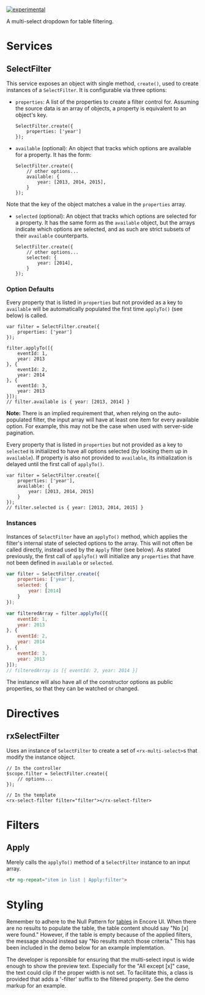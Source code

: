 [![experimental](http://badges.github.io/stability-badges/dist/experimental.svg)](http://github.com/badges/stability-badges)

  A multi-select dropdown for table filtering.

# Services

## SelectFilter

This service exposes an object with single method, `create()`, used to create instances of a `SelectFilter`.  It is configurable via three options:
- `properties`: A list of the properties to create a filter control for.  Assuming the source data is an array of objects, a property is equivalent to an object's key.
  ```
  SelectFilter.create({
      properties: ['year']
  });
  ```
- `available` (optional): An object that tracks which options are available for a property. It has the form:
  ```
  SelectFilter.create({
      // other options...
      available: {
          year: [2013, 2014, 2015],
      }
  });
  ```
Note that the key of the object matches a value in the `properties` array.
- `selected` (optional): An object that tracks which options are selected for a property. It has the same form as the `available` object, but the arrays indicate which options are selected, and as such are strict subsets of their `available` counterparts.
  ```
  SelectFilter.create({
      // other options...
      selected: {
          year: [2014],
      }
  });
  ```

### Option Defaults

Every property that is listed in `properties` but not provided as a key to `available` will be automatically populated the first time `applyTo()` (see below) is called.
```
var filter = SelectFilter.create({
    properties: ['year']
});

filter.applyTo([{
    eventId: 1,
    year: 2013
}, {
    eventId: 2,
    year: 2014
}, {
    eventId: 3,
    year: 2013
}]);
// filter.available is { year: [2013, 2014] }
```
**Note:** There is an implied requirement that, when relying on the auto-populated filter, the input array will have at least one item for every available option.  For example, this may not be the case when used with server-side pagination.


Every property that is listed in `properties` but not provided as a key to `selected` is initialized to have all options selected (by looking them up in `available`).  If property is also not provided to `available`, its initialization is delayed until the first call of `applyTo()`.

```
var filter = SelectFilter.create({
    properties: ['year'],
    available: {
        year: [2013, 2014, 2015]
    }
});
// filter.selected is { year: [2013, 2014, 2015] }
```


### Instances

Instances of `SelectFilter` have an `applyTo()` method, which applies the filter's internal state of selected options to the array. This will not often be called directly, instead used by the `Apply` filter (see below).  As stated previously, the first call of `applyTo()` will initialize any `properties` that have not been defined in `available` or `selected`.

```js
var filter = SelectFilter.create({
    properties: ['year'],
    selected: {
        year: [2014]
    }
});

var filteredArray = filter.applyTo([{
    eventId: 1,
    year: 2013
}, {
    eventId: 2,
    year: 2014
}, {
    eventId: 3,
    year: 2013
}]);
// filteredArray is [{ eventId: 2, year: 2014 }]
```

The instance will also have all of the constructor options as public properties, so that they can be watched or changed.


# Directives

## rxSelectFilter

Uses an instance of `SelectFilter` to create a set of `<rx-multi-select>`s that modify the instance object.
```
// In the controller
$scope.filter = SelectFilter.create({
    // options...
});

// In the template
<rx-select-filter filter="filter"></rx-select-filter>
```

# Filters

## Apply

Merely calls the `applyTo()` method of a `SelectFilter` instance to an input array.

```html
<tr ng-repeat="item in list | Apply:filter">
```


# Styling

Remember to adhere to the Null Pattern for [tables](#/styleguide/tables) in Encore UI.  When there are no results to populate the table, the table content should say "No [x] were found."  However, if the table is empty because of the applied filters, the message should instead say "No results match those criteria."  This has been included in the demo below for an example implemtation.

The developer is reponsible for ensuring that the multi-select input is wide enough to show the preview text. Especially for the "All except [x]" case, the text could clip if the proper width is not set.  To facilitate this, a class is provided that adds a '-filter' suffix to the filtered property.  See the demo markup for an example.
